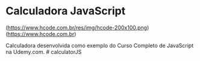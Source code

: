# Calculadora JavaScript

(https://www.hcode.com.br/res/img/hcode-200x100.png)
(https://www.hcode.com.br)

Calculadora desenvolvida como exemplo do Curso Completo de JavaScript na Udemy.com.
#   c a l c u l a t o r J S  
 